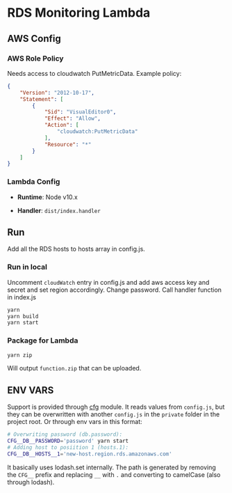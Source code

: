 # RDS Monitoring Lambda

## AWS Config

### AWS Role Policy

Needs access to cloudwatch PutMetricData. Example policy:

```json
{
    "Version": "2012-10-17",
    "Statement": [
        {
            "Sid": "VisualEditor0",
            "Effect": "Allow",
            "Action": [
                "cloudwatch:PutMetricData"
            ],
            "Resource": "*"
        }
    ]
}
```

### Lambda Config

- **Runtime**: Node v10.x

- **Handler**: `dist/index.handler`

## Run

Add all the RDS hosts to hosts array in config.js.

### Run in local

Uncomment `cloudWatch` entry in config.js and add aws access key and secret and set region accordingly.
Change password.
Call handler function in index.js

```sh
yarn
yarn build
yarn start
```

### Package for Lambda

```sh
yarn zip
```

Will output `function.zip` that can be uploaded.

## ENV VARS

Support is provided through [cfg](https://github.com/smartprix/cfg) module. It reads values from `config.js`, but they can be overwritten with another `config.js` in the `private` folder in the project root. Or through env vars in this format:

```sh
# Overwriting password (db.password):
CFG__DB__PASSWORD='password' yarn start
# Adding host to posiition 1 (hosts.1):
CFG__DB__HOSTS__1='new-host.region.rds.amazonaws.com'
```

It basically uses lodash.set internally. The path is generated by removing the `CFG__` prefix and replacing `__` with `.` and converting to camelCase (also through lodash).
